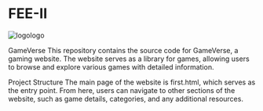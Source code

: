# FEE-II
![logologo](https://github.com/user-attachments/assets/adbe3562-19d7-4f81-a033-974b19bd847e)

GameVerse
This repository contains the source code for GameVerse, a gaming website. The website serves as a library for games, allowing users to browse and explore various games with detailed information.

Project Structure
The main page of the website is first.html, which serves as the entry point. From here, users can navigate to other sections of the website, such as game details, categories, and any additional resources.
